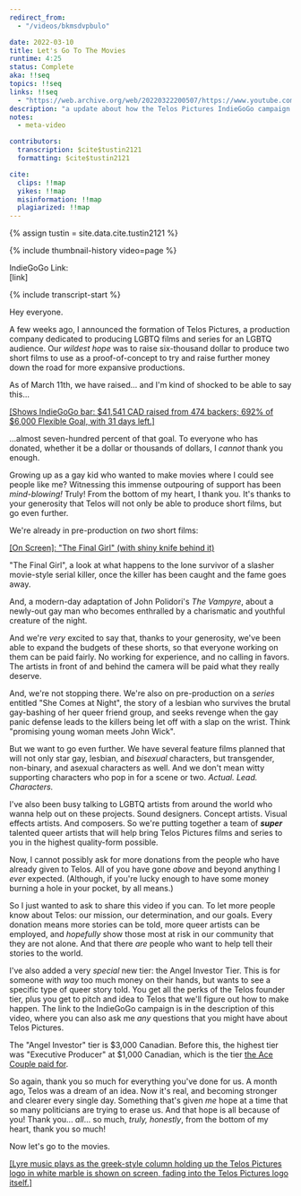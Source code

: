 ```yaml
---
redirect_from:
  - "/videos/bkmsdvpbulo"

date: 2022-03-10
title: Let's Go To The Movies
runtime: 4:25
status: Complete
aka: !!seq
topics: !!seq
links: !!seq
  - "https://web.archive.org/web/20220322200507/https://www.youtube.com/watch?v=bKmsDVPBUlo"
description: "a update about how the Telos Pictures IndieGoGo campaign is going after thirty days."
notes:
  - meta-video

contributors:
  transcription: $cite$tustin2121
  formatting: $cite$tustin2121

cite:
  clips: !!map
  yikes: !!map
  misinformation: !!map
  plagiarized: !!map
---
```

{% assign tustin = site.data.cite.tustin2121 %}

<compare>
{% include thumbnail-history video=page %}
<credits class="desc">

IndieGoGo Link:  
[link]

</credits>
</compare>

{% include transcript-start %}

<compare>
<james {% include timecode %}>

Hey everyone.

A few weeks ago, I announced the formation of Telos Pictures, a production company dedicated to producing LGBTQ films and series for an LGBTQ audience. Our *wildest hope* was to raise six-thousand dollar to produce two short films to use as a proof-of-concept to try and raise further money down the road for more expansive productions.

As of March 11th, we have raised... and I'm kind of shocked to be able to say this... 

<u>[Shows IndieGoGo bar: $41,541 CAD raised from 474 backers; 692% of $6,000 Flexible Goal, with 31 days left.]</u>

...almost seven-hundred percent of that goal. To everyone who has donated, whether it be a dollar or thousands of dollars, I *cannot* thank you enough.

</james>
<james {% include timecode %}>

Growing up as a gay kid who wanted to make movies where I could see people like me? Witnessing this immense outpouring of support has been *mind-blowing!* Truly! From the bottom of my heart, I thank you. It's thanks to your generosity that Telos will not only be able to produce short films, but go even further.

We're already in pre-production on *two* short films: 

<u>[On Screen]: "The Final Girl" (with shiny knife behind it)</u>

"The Final Girl", a look at what happens to the lone survivor of a slasher movie-style serial killer, once the killer has been caught and the fame goes away.

And, a modern-day adaptation of John Polidori's *The Vampyre*, about a newly-out gay man who becomes enthralled by a charismatic and youthful creature of the night. 

</james>
<james {% include timecode %}>

And we're *very* excited to say that, thanks to your generosity, we've been able to expand the budgets of these shorts, so that everyone working on them can be paid fairly. No working for experience, and no calling in favors. The artists in front of and behind the camera will be paid what they really deserve. 

And, we're not stopping there. We're also on pre-production on a *series* entitled "She Comes at Night", the story of a lesbian who survives the brutal gay-bashing of her queer friend group, and seeks revenge when the gay panic defense leads to the killers being let off with a slap on the wrist. Think "promising young woman meets John Wick".

</james>
<james {% include timecode %}>

But we want to go even further. We have several feature films planned that will not only star gay, lesbian, and *bisexual* characters, but transgender, non-binary, and asexual characters as well. And we don't mean witty supporting characters who pop in for a scene or two. *Actual. Lead. Characters.*

I've also been busy talking to LGBTQ artists from around the world who wanna help out on these projects. Sound designers. Concept artists. Visual effects artists. And composers. So we're putting together a team of ***super*** talented queer artists that will help bring Telos Pictures films and series to you in the highest quality-form possible.

</james>
<james {% include timecode %}>

<span stat:id="irony" id="if-you-got-money">Now, I cannot possibly ask for more donations from the people who have already given to Telos. All of you have gone *above* and beyond anything I *ever* expected. (Although, if you're lucky enough to have some money burning a hole in your pocket, by all means.)</span>

So I just wanted to ask to share this video if you can. To let more people know about Telos: our mission, our determination, and our goals. Every donation means more stories can be told, more queer artists can be employed, and *hopefully* show those most at risk in our community that they are not alone. And that there *are* people who want to help tell their stories to the world. 

</james>
<james {% include timecode %}>

I've also added a very *special* new tier: the Angel Investor Tier. This is for someone with *way* too much money on their hands, but wants to see a specific type of queer story told. You get all the perks of the Telos founder tier, plus you get to pitch and idea to Telos that we'll figure out how to make happen. The link to the IndieGoGo campaign is in the description of this video, where you can also ask me *any* questions that you might have about Telos Pictures. 

</james>
<comment {% include commenter for=tustin %}>

The "Angel Investor" tier is $3,000 Canadian. Before this, the highest tier was "Executive Producer" at $1,000 Canadian, which is the tier [the Ace Couple paid for](https://theacecouple.com/episode116/).

</comment>
<james {% include timecode %}>

So again, thank you so much for everything you've done for us. A month ago, Telos was a dream of an idea. Now it's real, and becoming stronger and clearer every single day. Something that's given *me*  hope at a time that so many politicians are trying to erase us. And that hope is all because of you! Thank you... *all*... so much, *truly, honestly*, from the bottom of my heart, thank you so much!

</james>
<james {% include timecode %}>

Now let's go to the movies.

<u>[Lyre music plays as the greek-style column holding up the Telos Pictures logo in white marble is shown on screen, fading into the Telos Pictures logo itself.]</u>

</james>
</compare>

